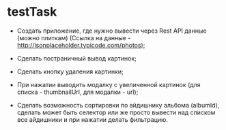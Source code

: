 # testTask
- Создать приложение, где нужно вывести через Rest API данные (можно плиткам) (Ссылка на данные - http://jsonplaceholder.typicode.com/photos);

- Сделать постраничный вывод картинок;

- Сделать кнопку удаления картинки;

- При нажатии выводить модалку с увеличенной картинок (для списка - thumbnailUrl, для модалки - url);

- Сделать возможность сортировки по айдишнику альбома (albumId), сделать может быть селектор или же просто вывести над списком все айдишники и при нажатии делать фильтрацию.
